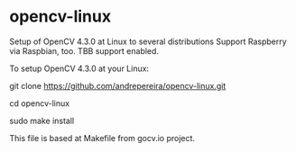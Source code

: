 # opencv-linux
Setup of OpenCV 4.3.0 at Linux to several distributions
Support Raspberry via Raspbian, too.
TBB support enabled.

To setup OpenCV 4.3.0 at your Linux:

git clone https://github.com/andrepereira/opencv-linux.git

cd opencv-linux

sudo make install

This file is based at Makefile from gocv.io project.

